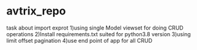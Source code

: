 # avtrix_repo
task about import exprot
1)using single Model viewset for doing CRUD operations
2)Install requirements.txt suited for python3.8 version
3)using limit offset pagination
4)use end point of app for all CRUD
